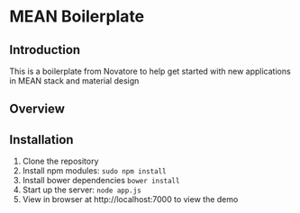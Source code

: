 
# MEAN Boilerplate

## Introduction
This is a boilerplate from Novatore to help get started with new applications in MEAN stack and material design

## Overview

## Installation
1. Clone the repository
2. Install npm modules: `sudo npm install`
3. Install bower dependencies `bower install`
4. Start up the server: `node app.js`
5. View in browser at http://localhost:7000 to view the demo
